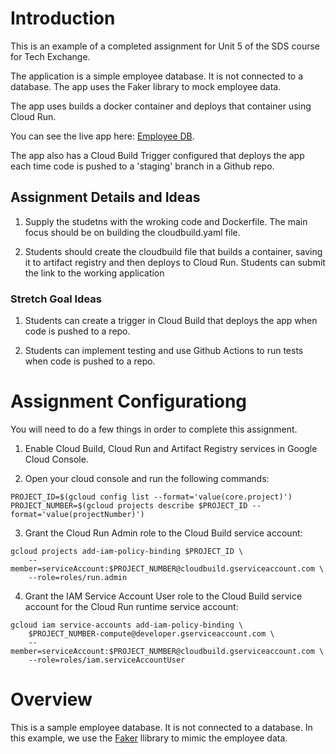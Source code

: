 #  Introduction
This is an example of a completed assignment for Unit 5 of the SDS course for Tech Exchange. 

The application is a simple employee database. It is not connected to a database. The app uses the Faker library to mock employee data. 

The app uses builds a docker container and deploys that container using Cloud Run. 

You can see the live app here: [Employee DB](https://employee-db2-in5i5wkqaa-uc.a.run.app/). 

The app also has a Cloud Build Trigger configured that deploys the app each time code is pushed to a 'staging' branch in a Github repo. 

## Assignment Details and Ideas

1. Supply the studetns with the wroking code and Dockerfile. The main focus should be on building the cloudbuild.yaml file. 

2. Students should create the cloudbuild file that builds a container, saving it to artifact registry and then deploys to Cloud Run. Students can submit the link to the working application

### Stretch Goal Ideas

1. Students can create a trigger in Cloud Build that deploys the app when code is pushed to a repo. 

2. Students can implement testing and use Github Actions to run tests when code is pushed to a repo. 

# Assignment Configurationg

You will need to do a few things in order to complete this assignment. 

1. Enable Cloud Build, Cloud Run and Artifact Registry services in Google Cloud Console. 

2. Open your cloud console and run the following commands:

```
PROJECT_ID=$(gcloud config list --format='value(core.project)')
PROJECT_NUMBER=$(gcloud projects describe $PROJECT_ID --format='value(projectNumber)')
```

3. Grant the Cloud Run Admin role to the Cloud Build service account:

```
gcloud projects add-iam-policy-binding $PROJECT_ID \
    --member=serviceAccount:$PROJECT_NUMBER@cloudbuild.gserviceaccount.com \
    --role=roles/run.admin
```


4. Grant the IAM Service Account User role to the Cloud Build service account for the Cloud Run runtime service account:

```
gcloud iam service-accounts add-iam-policy-binding \
    $PROJECT_NUMBER-compute@developer.gserviceaccount.com \
    --member=serviceAccount:$PROJECT_NUMBER@cloudbuild.gserviceaccount.com \
    --role=roles/iam.serviceAccountUser
```
# Overview

This is a sample employee database. It is not connected to a database. In this example, we use the [Faker](https://faker.readthedocs.io/en/master/) llibrary to mimic the employee data. 


